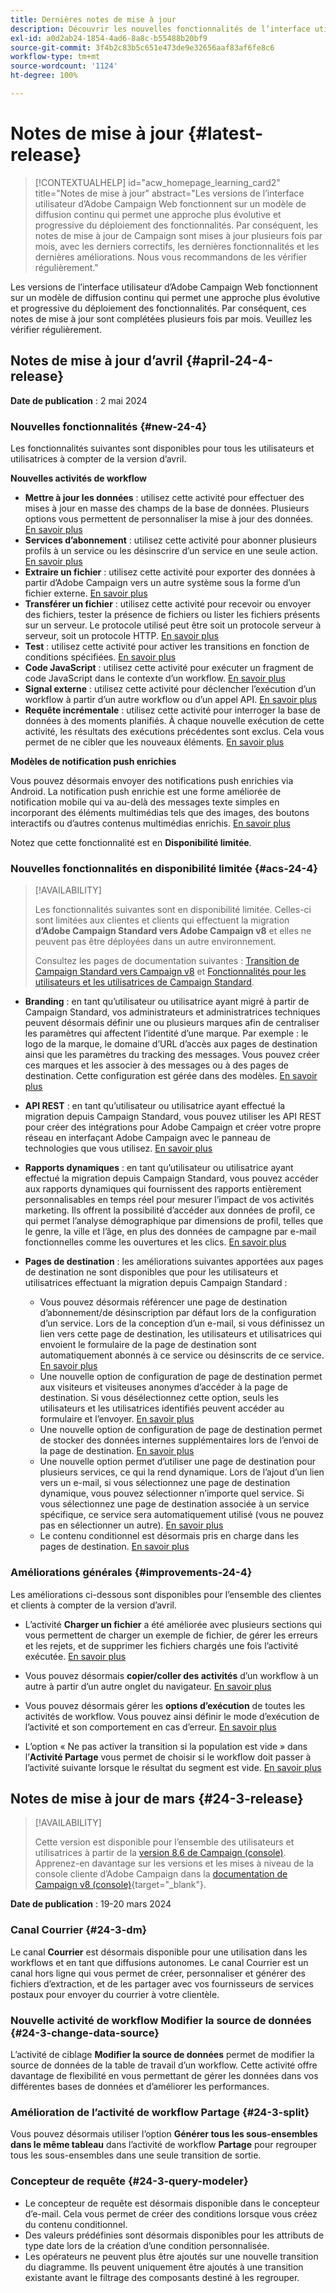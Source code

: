 ```yaml
---
title: Dernières notes de mise à jour
description: Découvrir les nouvelles fonctionnalités de l’interface utilisateur web de Campaign
exl-id: a0d2ab24-1854-4ad6-8a8c-b55488b20bf9
source-git-commit: 3f4b2c83b5c651e473de9e32656aaf83af6fe8c6
workflow-type: tm+mt
source-wordcount: '1124'
ht-degree: 100%

---
```


# Notes de mise à jour {#latest-release}

>[!CONTEXTUALHELP]
>id="acw_homepage_learning_card2"
>title="Notes de mise à jour"
>abstract="Les versions de l’interface utilisateur d’Adobe Campaign Web fonctionnent sur un modèle de diffusion continu qui permet une approche plus évolutive et progressive du déploiement des fonctionnalités. Par conséquent, les notes de mise à jour de Campaign sont mises à jour plusieurs fois par mois, avec les derniers correctifs, les dernières fonctionnalités et les dernières améliorations. Nous vous recommandons de les vérifier régulièrement."

<!--Last update: **March 19, 2024**-->

Les versions de l’interface utilisateur d’Adobe Campaign Web fonctionnent sur un modèle de diffusion continu qui permet une approche plus évolutive et progressive du déploiement des fonctionnalités. Par conséquent, ces notes de mise à jour sont complétées plusieurs fois par mois. Veuillez les vérifier régulièrement.

## Notes de mise à jour d’avril {#april-24-4-release}

**Date de publication** : 2 mai 2024

### Nouvelles fonctionnalités {#new-24-4}

Les fonctionnalités suivantes sont disponibles pour tous les utilisateurs et utilisatrices à compter de la version d’avril.

**Nouvelles activités de workflow**

* **Mettre à jour les données** : utilisez cette activité pour effectuer des mises à jour en masse des champs de la base de données. Plusieurs options vous permettent de personnaliser la mise à jour des données. [En savoir plus](../workflows/activities/update-data.md)
* **Services d’abonnement** : utilisez cette activité pour abonner plusieurs profils à un service ou les désinscrire d’un service en une seule action. [En savoir plus](../workflows/activities/subscription-services.md)
* **Extraire un fichier** : utilisez cette activité pour exporter des données à partir d’Adobe Campaign vers un autre système sous la forme d’un fichier externe. [En savoir plus](../workflows/activities/extract-file.md)
* **Transférer un fichier** : utilisez cette activité pour recevoir ou envoyer des fichiers, tester la présence de fichiers ou lister les fichiers présents sur un serveur. Le protocole utilisé peut être soit un protocole serveur à serveur, soit un protocole HTTP. [En savoir plus](../workflows/activities/transfer-file.md)
* **Test** : utilisez cette activité pour activer les transitions en fonction de conditions spécifiées. [En savoir plus](../workflows/activities/test.md)
* **Code JavaScript** : utilisez cette activité pour exécuter un fragment de code JavaScript dans le contexte d’un workflow. [En savoir plus](../workflows/activities/javascript-code.md)
* **Signal externe** : utilisez cette activité pour déclencher l’exécution d’un workflow à partir d’un autre workflow ou d’un appel API. [En savoir plus](../workflows/activities/external-signal.md)
* **Requête incrémentale** : utilisez cette activité pour interroger la base de données à des moments planifiés. À chaque nouvelle exécution de cette activité, les résultats des exécutions précédentes sont exclus. Cela vous permet de ne cibler que les nouveaux éléments. [En savoir plus](../workflows/activities/incremental-query.md)

**Modèles de notification push enrichies**

Vous pouvez désormais envoyer des notifications push enrichies via Android. La notification push enrichie est une forme améliorée de notification mobile qui va au-delà des messages texte simples en incorporant des éléments multimédias tels que des images, des boutons interactifs ou d’autres contenus multimédias enrichis. [En savoir plus](../push/rich-push.md)

Notez que cette fonctionnalité est en **Disponibilité limitée**.

<!--
* **Audit Trail**

The Audit trail feature constantly records a detailed log of actions and events taking place within the Adobe Campaign instance in real-time. It offers a convenient method to access a chronological record of data, addressing queries such as: the status of workflows, the latest individuals to modify them, or the activities performed by users within the instance.
-->

### Nouvelles fonctionnalités en disponibilité limitée {#acs-24-4}

>[!AVAILABILITY]
>
>Les fonctionnalités suivantes sont en disponibilité limitée. Celles-ci sont limitées aux clientes et clients qui effectuent la migration **d’Adobe Campaign Standard vers Adobe Campaign v8** et elles ne peuvent pas être déployées dans un autre environnement.
>
>Consultez les pages de documentation suivantes : [Transition de Campaign Standard vers Campaign v8](../rn/acs-migration.md) et [Fonctionnalités pour les utilisateurs et les utilisatrices de Campaign Standard](https://experienceleague.adobe.com/docs/experience-cloud/campaign/campaign-standard-migration-home.html?lang=fr).

* **Branding** : en tant qu’utilisateur ou utilisatrice ayant migré à partir de Campaign Standard, vos administrateurs et administratrices techniques peuvent désormais définir une ou plusieurs marques afin de centraliser les paramètres qui affectent l’identité d’une marque. Par exemple : le logo de la marque, le domaine d’URL d’accès aux pages de destination ainsi que les paramètres du tracking des messages. Vous pouvez créer ces marques et les associer à des messages ou à des pages de destination. Cette configuration est gérée dans des modèles. [En savoir plus](https://experienceleague.adobe.com/docs/experience-cloud/campaign/branding/branding-gs.html?lang=fr)

* **API REST** : en tant qu’utilisateur ou utilisatrice ayant effectué la migration depuis Campaign Standard, vous pouvez utiliser les API REST pour créer des intégrations pour Adobe Campaign et créer votre propre réseau en interfaçant Adobe Campaign avec le panneau de technologies que vous utilisez. [En savoir plus](https://experienceleague.adobe.com/docs/experience-cloud/campaign/apis/get-started-apis.html?lang=fr)

* **Rapports dynamiques** : en tant qu’utilisateur ou utilisatrice ayant effectué la migration depuis Campaign Standard, vous pouvez accéder aux rapports dynamiques qui fournissent des rapports entièrement personnalisables en temps réel pour mesurer l’impact de vos activités marketing. Ils offrent la possibilité d’accéder aux données de profil, ce qui permet l’analyse démographique par dimensions de profil, telles que le genre, la ville et l’âge, en plus des données de campagne par e-mail fonctionnelles comme les ouvertures et les clics. [En savoir plus](https://experienceleague.adobe.com/docs/experience-cloud/campaign/reporting/get-started-reporting.html?lang=fr)

* **Pages de destination** : les améliorations suivantes apportées aux pages de destination ne sont disponibles que pour les utilisateurs et utilisatrices effectuant la migration depuis Campaign Standard :

   * Vous pouvez désormais référencer une page de destination d’abonnement/de désinscription par défaut lors de la configuration d’un service. Lors de la conception d’un e-mail, si vous définissez un lien vers cette page de destination, les utilisateurs et utilisatrices qui envoient le formulaire de la page de destination sont automatiquement abonnés à ce service ou désinscrits de ce service. [En savoir plus](../audience/manage-services.md#create-service)
   * Une nouvelle option de configuration de page de destination permet aux visiteurs et visiteuses anonymes d’accéder à la page de destination. Si vous désélectionnez cette option, seuls les utilisateurs et les utilisatrices identifiés peuvent accéder au formulaire et l’envoyer. [En savoir plus](../landing-pages/create-lp.md#create-landing-page)
   * Une nouvelle option de configuration de page de destination permet de stocker des données internes supplémentaires lors de l’envoi de la page de destination. [En savoir plus](../landing-pages/create-lp.md#create-landing-page)
   * Une nouvelle option permet d’utiliser une page de destination pour plusieurs services, ce qui la rend dynamique. Lors de l’ajout d’un lien vers un e-mail, si vous sélectionnez une page de destination dynamique, vous pouvez sélectionner n’importe quel service. Si vous sélectionnez une page de destination associée à un service spécifique, ce service sera automatiquement utilisé (vous ne pouvez pas en sélectionner un autre). [En savoir plus](../landing-pages/create-lp.md#define-actions-on-form-submission)
   * Le contenu conditionnel est désormais pris en charge dans les pages de destination. [En savoir plus](../landing-pages/lp-content.md)

### Améliorations générales {#improvements-24-4}

Les améliorations ci-dessous sont disponibles pour l’ensemble des clientes et clients à compter de la version d’avril.
<!--**Workflow - Copy/Paste into another tab**: -->

* L’activité **Charger un fichier** a été améliorée avec plusieurs sections qui vous permettent de charger un exemple de fichier, de gérer les erreurs et les rejets, et de supprimer les fichiers chargés une fois l’activité exécutée. [En savoir plus](../workflows/activities/load-file.md)


* Vous pouvez désormais **copier/coller des activités** d’un workflow à un autre à partir d’un autre onglet du navigateur. [En savoir plus](../workflows/orchestrate-activities.md#copy-activities-copy)

<!--**Workflow - Execution options**: -->

* Vous pouvez désormais gérer les **options d’exécution** de toutes les activités de workflow. Vous pouvez ainsi définir le mode d’exécution de l’activité et son comportement en cas d’erreur. [En savoir plus](../workflows/orchestrate-activities.md#execution-options-execution)

<!-- **Workflow - Split Activity - Support Skipping Empty Transition**: -->

* L’option « Ne pas activer la transition si la population est vide » dans l’**Activité Partage** vous permet de choisir si le workflow doit passer à l’activité suivante lorsque le résultat du segment est vide. [En savoir plus](../workflows/activities/split.md)

<!--* **Support of custom fields**
* **Custom fields** are additional attributes added to the out-of-the-box schemas through the Adobe Campaign console. In Campaign web user interface, these custom fields are now visible in various screens, for example the details of a profile or a test profile. In the web user interface, you cannot create custom fields, but you can now modify the way they display. [Read more](../administration/custom-fields.md)
-->

## Notes de mise à jour de mars {#24-3-release}

>[!AVAILABILITY]
>
>Cette version est disponible pour l’ensemble des utilisateurs et utilisatrices à partir de la [version 8.6 de Campaign (console)](https://experienceleague.adobe.com/docs/campaign/campaign-v8/releases/release-notes.html?lang=fr). Apprenez-en davantage sur les versions et les mises à niveau de la console cliente d’Adobe Campaign dans la [documentation de Campaign v8 (console)](https://experienceleague.adobe.com/docs/campaign/campaign-v8/releases/upgrades.html?lang=fr){target="_blank"}.

**Date de publication** : 19-20 mars 2024

### Canal Courrier {#24-3-dm}

Le canal **Courrier** est désormais disponible pour une utilisation dans les workflows et en tant que diffusions autonomes. Le canal Courrier est un canal hors ligne qui vous permet de créer, personnaliser et générer des fichiers d’extraction, et de les partager avec vos fournisseurs de services postaux pour envoyer du courrier à votre clientèle.

### Nouvelle activité de workflow Modifier la source de données {#24-3-change-data-source}

L’activité de ciblage **Modifier la source de données** permet de modifier la source de données de la table de travail d’un workflow. Cette activité offre davantage de flexibilité en vous permettant de gérer les données dans vos différentes bases de données et d’améliorer les performances.

### Amélioration de l’activité de workflow Partage {#24-3-split}

Vous pouvez désormais utiliser l’option **Générer tous les sous-ensembles dans le même tableau** dans l’activité de workflow **Partage** pour regrouper tous les sous-ensembles dans une seule transition de sortie.

### Concepteur de requête {#24-3-query-modeler}

* Le concepteur de requête est désormais disponible dans le concepteur d’e-mail. Cela vous permet de créer des conditions lorsque vous créez du contenu conditionnel.
* Des valeurs prédéfinies sont désormais disponibles pour les attributs de type date lors de la création d’une condition personnalisée.
* Les opérateurs ne peuvent plus être ajoutés sur une nouvelle transition du diagramme. Ils peuvent uniquement être ajoutés à une transition existante avant le filtrage des composants destiné à les regrouper.
